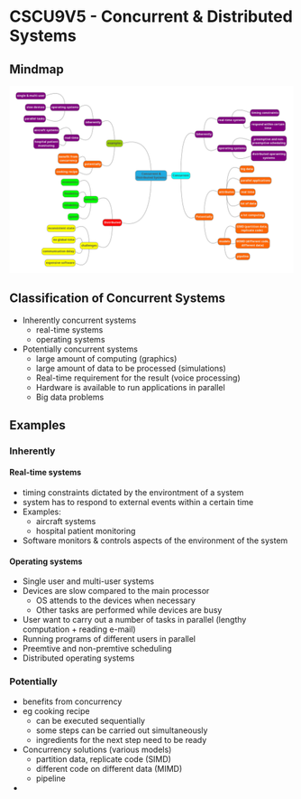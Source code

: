 # CSCU9V5 - Concurrent & Distributed Systems

## Mindmap

![](cscu9v5_1.png)

## Classification of Concurrent Systems

- Inherently concurrent systems
  - real-time systems
  - operating systems
- Potentially concurrent systems
  - large amount of computing (graphics)
  - large amount of data to be processed (simulations)
  - Real-time requirement for the result (voice processing)
  - Hardware is available to run applications in parallel
  - Big data problems

## Examples

### Inherently

#### Real-time systems

- timing constraints dictated by the environtment of a system
- system has to respond to external events within a certain time
- Examples:
  - aircraft systems
  - hospital patient monitoring
- Software monitors & controls aspects of the environment of the system

#### Operating systems

- Single user and multi-user systems
- Devices are slow compared to the main processor
  - OS attends to the devices when necessary
  - Other tasks are performed while devices are busy
- User want to carry out a number of tasks in parallel (lengthy computation + reading e-mail)
- Running programs of different users in parallel
- Preemtive and non-premtive scheduling
- Distributed operating systems

### Potentially

- benefits from concurrency
- eg cooking recipe
  - can be executed  sequentially
  - some steps can be carried out simultaneously
  - ingredients for the next step need to be ready
- Concurrency solutions (various models)
  - partition data, replicate code (SIMD)
  - different code on different data (MIMD)
  - pipeline
- 